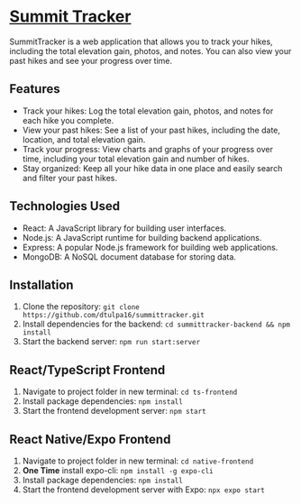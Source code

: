 # [Summit Tracker](https://summittracker.netlify.app/)

SummitTracker is a web application that allows you to track your hikes, including the total elevation gain, photos, and notes. You can also view your past hikes and see your progress over time.

## Features

- Track your hikes: Log the total elevation gain, photos, and notes for each hike you complete.
- View your past hikes: See a list of your past hikes, including the date, location, and total elevation gain.
- Track your progress: View charts and graphs of your progress over time, including your total elevation gain and number of hikes.
- Stay organized: Keep all your hike data in one place and easily search and filter your past hikes.

## Technologies Used

- React: A JavaScript library for building user interfaces.
- Node.js: A JavaScript runtime for building backend applications.
- Express: A popular Node.js framework for building web applications.
- MongoDB: A NoSQL document database for storing data.

## Installation

1. Clone the repository: `git clone https://github.com/dtulpa16/summittracker.git`
2. Install dependencies for the backend: `cd summittracker-backend && npm install`
3. Start the backend server: `npm run start:server`

## React/TypeScript Frontend

1. Navigate to project folder in new terminal: `cd ts-frontend`
2. Install package dependencies: `npm install`
3. Start the frontend development server: `npm start`

## React Native/Expo Frontend

1. Navigate to project folder in new terminal: `cd native-frontend`
2. **One Time** install expo-cli: `npm install -g expo-cli`
3. Install package dependencies: `npm install`
4. Start the frontend development server with Expo: `npx expo start`
